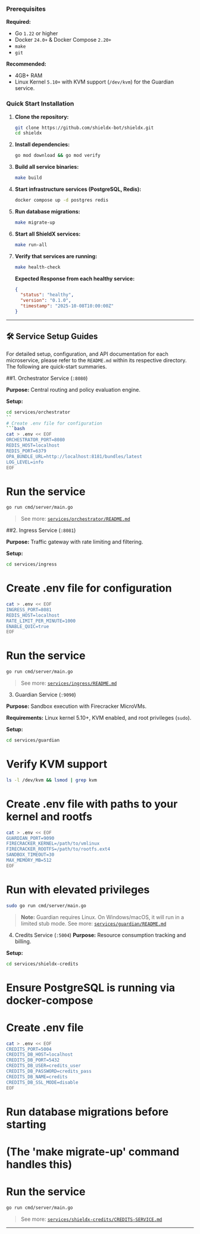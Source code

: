 ### Prerequisites

**Required:**

* Go `1.22` or higher
* Docker `24.0+` & Docker Compose `2.20+`
* `make`
* `git`

**Recommended:**

* 4GB+ RAM
* Linux Kernel `5.10+` with KVM support (`/dev/kvm`) for the Guardian service.

### Quick Start Installation

1.  **Clone the repository:**

    ```bash
    git clone https://github.com/shieldx-bot/shieldx.git
    cd shieldx
    ```

2.  **Install dependencies:**

    ```bash
    go mod download && go mod verify
    ```

3.  **Build all service binaries:**

    ```bash
    make build
    ```

4.  **Start infrastructure services (PostgreSQL, Redis):**

    ```bash
    docker compose up -d postgres redis
    ```

5.  **Run database migrations:**

    ```bash
    make migrate-up
    ```

6.  **Start all ShieldX services:**

    ```bash
    make run-all
    ```

7.  **Verify that services are running:**

    ```bash
    make health-check
    ```

    **Expected Response from each healthy service:**

    ```json
    {
      "status": "healthy",
      "version": "0.1.0",
      "timestamp": "2025-10-08T10:00:00Z"
    }
    ```

-----

## 🛠️ Service Setup Guides

For detailed setup, configuration, and API documentation for each microservice, please refer to the `README.md` within its respective directory. The following are quick-start summaries.

##1. Orchestrator Service (`:8080`) 

**Purpose:** Central routing and policy evaluation engine.

**Setup:**

```bash
cd services/orchestrator
``
# Create .env file for configuration
```bash
cat > .env << EOF
ORCHESTRATOR_PORT=8080
REDIS_HOST=localhost
REDIS_PORT=6379
OPA_BUNDLE_URL=http://localhost:8181/bundles/latest
LOG_LEVEL=info
EOF
```
# Run the service
```bash
go run cmd/server/main.go
```

> See more: [`services/orchestrator/README.md`](https://www.google.com/search?q=services/orchestrator/README.md)

 ##2. Ingress Service (`:8081`) 

**Purpose:** Traffic gateway with rate limiting and filtering.

**Setup:**

```bash
cd services/ingress
```
# Create .env file for configuration
```bash
cat > .env << EOF
INGRESS_PORT=8081
REDIS_HOST=localhost
RATE_LIMIT_PER_MINUTE=1000
ENABLE_QUIC=true
EOF
```

# Run the service
```bash
go run cmd/server/main.go
```

> See more: [`services/ingress/README.md`](https://www.google.com/search?q=services/ingress/README.md)

 3. Guardian Service (`:9090`) 

**Purpose:** Sandbox execution with Firecracker MicroVMs.

**Requirements:** Linux kernel 5.10+, KVM enabled, and root privileges (`sudo`).

**Setup:**

```bash
cd services/guardian
```
# Verify KVM support
```bash
ls -l /dev/kvm && lsmod | grep kvm
```
# Create .env file with paths to your kernel and rootfs
```bash
cat > .env << EOF
GUARDIAN_PORT=9090
FIRECRACKER_KERNEL=/path/to/vmlinux
FIRECRACKER_ROOTFS=/path/to/rootfs.ext4
SANDBOX_TIMEOUT=30
MAX_MEMORY_MB=512
EOF
```
# Run with elevated privileges
```bash
sudo go run cmd/server/main.go
```

> **Note:** Guardian requires Linux. On Windows/macOS, it will run in a limited stub mode.
> See more: [`services/guardian/README.md`](https://www.google.com/search?q=services/guardian/README.md)

 4. Credits Service (`:5004`) 
**Purpose:** Resource consumption tracking and billing.

**Setup:**

```bash
cd services/shieldx-credits
```
# Ensure PostgreSQL is running via docker-compose

# Create .env file
```bash
cat > .env << EOF
CREDITS_PORT=5004
CREDITS_DB_HOST=localhost
CREDITS_DB_PORT=5432
CREDITS_DB_USER=credits_user
CREDITS_DB_PASSWORD=credits_pass
CREDITS_DB_NAME=credits
CREDITS_DB_SSL_MODE=disable
EOF
```
# Run database migrations before starting
# (The 'make migrate-up' command handles this)

# Run the service
```bash
go run cmd/server/main.go
```

> See more: [`services/shieldx-credits/CREDITS-SERVICE.md`](https://www.google.com/search?q=services/shieldx-credits/CREDITS-SERVICE.md)

 

-----

